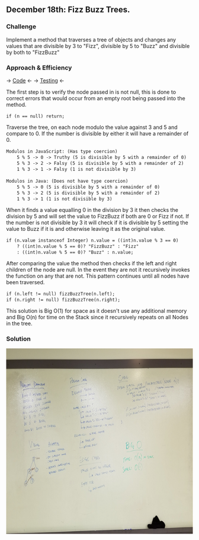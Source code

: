 ## December 18th: Fizz Buzz Trees.

### Challenge
Implement a method that traverses a tree of objects and changes any values that are divisible by 3 to "Fizz", divisible by 5 to "Buzz" and divisible by both to "FizzBuzz"


### Approach & Efficiency

-> [Code](../src/main/java/fizzbuzztree/FizzBuzzTree.java) <- -> [Testing](../src/test/java/fizzbuzztree/FizzBuzzTreeTest.java) <-

The first step is to verify the node passed in is not null, this is done to correct errors that would occur from an empty root being passed into the method.

    if (n == null) return;

Traverse the tree, on each node modulo the value against 3 and 5 and compare to 0. If the number is divisible by either it will have a remainder of 0.

    Modulos in JavaScript: (Has type coercion)
        5 % 5 -> 0 -> Truthy (5 is divisible by 5 with a remainder of 0)
        5 % 3 -> 2 -> Falsy (5 is divisible by 5 with a remainder of 2)
        1 % 3 -> 1 -> Falsy (1 is not divisible by 3)

    Modulos in Java: (Does not have type coercion)
        5 % 5 -> 0 (5 is divisible by 5 with a remainder of 0)
        5 % 3 -> 2 (5 is divisible by 5 with a remainder of 2)
        1 % 3 -> 1 (1 is not divisible by 3)

When it finds a value equalling 0 in the division by 3 it then checks the division by 5 and will set the value to FizzBuzz if both are 0 or Fizz if not. If the number is not divisible by 3 it will check if it is divisible by 5 setting the value to Buzz if it is and otherwise leaving it as the original value.

    if (n.value instanceof Integer) n.value = ((int)n.value % 3 == 0)
        ? ((int)n.value % 5 == 0)? "FizzBuzz" : "Fizz"
        : ((int)n.value % 5 == 0)? "Buzz" : n.value;

After comparing the value the method then checks if the left and right children of the node are null. In the event they are not it recursively invokes the function on any that are not. This pattern continues until all nodes have been traversed.

    if (n.left != null) fizzBuzzTree(n.left);
    if (n.right != null) fizzBuzzTree(n.right);

This solution is Big O(1) for space as it doesn't use any additional memory and Big O(n) for time on the Stack since it recursively repeats on all Nodes in the tree.

### Solution

<img src="../assets/FizzBuzzTree.jpg" height=500 />




